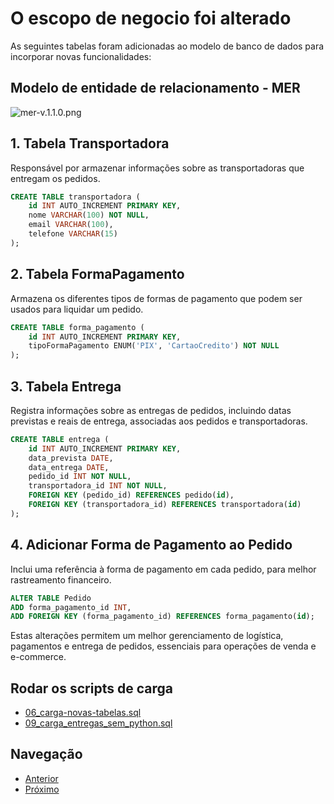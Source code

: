 # O escopo de negocio foi alterado

As seguintes tabelas foram adicionadas ao modelo de banco de dados para incorporar novas funcionalidades:

## Modelo de entidade de relacionamento - MER
![mer-v.1.1.0.png](imagens%2Fmer-v.1.1.0.png)

## 1. Tabela Transportadora
Responsável por armazenar informações sobre as transportadoras que entregam os pedidos.

```sql
CREATE TABLE transportadora (
    id INT AUTO_INCREMENT PRIMARY KEY,
    nome VARCHAR(100) NOT NULL,
    email VARCHAR(100),
    telefone VARCHAR(15)
);
```

## 2. Tabela FormaPagamento
Armazena os diferentes tipos de formas de pagamento que podem ser usados para liquidar um pedido.

```sql
CREATE TABLE forma_pagamento (
    id INT AUTO_INCREMENT PRIMARY KEY,
    tipoFormaPagamento ENUM('PIX', 'CartaoCredito') NOT NULL
);
```

## 3. Tabela Entrega
Registra informações sobre as entregas de pedidos, incluindo datas previstas e reais de entrega, associadas aos pedidos e transportadoras.

```sql
CREATE TABLE entrega (
    id INT AUTO_INCREMENT PRIMARY KEY,
    data_prevista DATE,
    data_entrega DATE,
    pedido_id INT NOT NULL,
    transportadora_id INT NOT NULL,
    FOREIGN KEY (pedido_id) REFERENCES pedido(id),
    FOREIGN KEY (transportadora_id) REFERENCES transportadora(id)
);
```

## 4. Adicionar Forma de Pagamento ao Pedido
Inclui uma referência à forma de pagamento em cada pedido, para melhor rastreamento financeiro.

```sql
ALTER TABLE Pedido
ADD forma_pagamento_id INT,
ADD FOREIGN KEY (forma_pagamento_id) REFERENCES forma_pagamento(id);
```

Estas alterações permitem um melhor gerenciamento de logística, pagamentos e entrega de pedidos, essenciais para operações de venda e e-commerce.

## Rodar os scripts de carga
- [06_carga-novas-tabelas.sql](setup-scripts%2F06_carga-novas-tabelas.sql)
- [09_carga_entregas_sem_python.sql](setup-scripts%2F09_carga_entregas_sem_python.sql)

## Navegação
- [Anterior](15-exemplo-union-all.md)
- [Próximo](17-exercicios-sem-gabarito.md)
